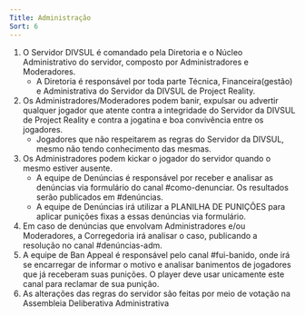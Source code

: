 ```yaml
---
Title: Administração
Sort: 6
---
```


1. O Servidor DIVSUL é comandado pela Diretoria e o Núcleo Administrativo do servidor, composto por Administradores e Moderadores.
    - A Diretoria é responsável por toda parte Técnica, Financeira(gestão) e Administrativa do Servidor da DIVSUL de Project Reality.
1. Os Administradores/Moderadores podem banir, expulsar ou advertir qualquer jogador que atente contra a integridade do Servidor da DIVSUL de Project Reality e contra a jogatina e boa convivência entre os jogadores.
    - Jogadores que não respeitarem as regras do Servidor da DIVSUL, mesmo não tendo conhecimento das mesmas.
1. Os Administradores podem kickar o jogador do servidor quando o mesmo estiver ausente.
    - A equipe de Denúncias é responsável por receber e analisar as denúncias via formulário do canal #como-denunciar. Os resultados serão publicados em #denúncias.
    - A equipe de Denúncias irá utilizar a PLANILHA DE PUNIÇÕES para aplicar punições fixas a essas denúncias via formulário.
1. Em caso de denúncias que envolvam Administradores e/ou Moderadores, a Corregedoria irá analisar o caso, publicando a resolução no canal #denúncias-adm.
1. A equipe de Ban Appeal é responsável pelo canal #fui-banido, onde irá se encarregar de informar o motivo e analisar banimentos de jogadores que já receberam suas punições. O player deve usar unicamente este canal para reclamar de sua punição.
1. As alterações das regras do servidor são feitas por meio de votação na Assembleia Deliberativa Administrativa
